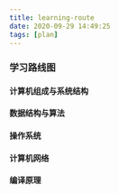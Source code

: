 ```yaml
---
title: learning-route
date: 2020-09-29 14:49:25
tags: [plan]
---
```


### 学习路线图

#### 计算机组成与系统结构

#### 数据结构与算法

#### 操作系统

#### 计算机网络

#### 编译原理